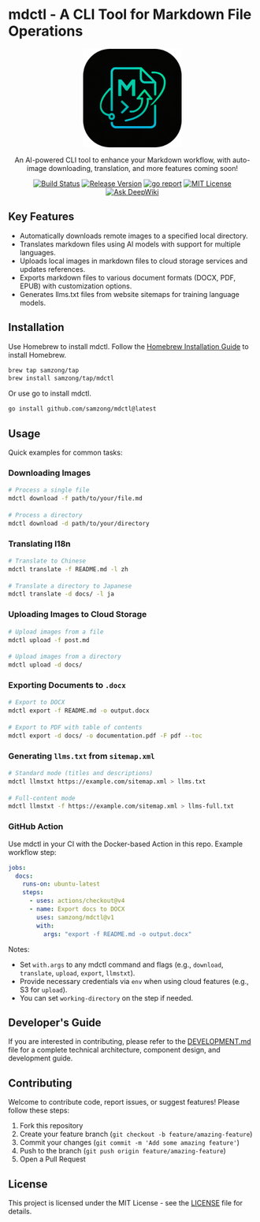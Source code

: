 # mdctl - A CLI Tool for Markdown File Operations

<div align="center">
  <img src="./mdctl.png" alt="mdctl logo" width="200" />
  <br />
  <p>An AI-powered CLI tool to enhance your Markdown workflow, with auto-image downloading, translation, and more features coming soon!</p>
  <p>
    <a href="https://github.com/samzong/mdctl/actions/workflows/docker-build.yml"><img src="https://github.com/samzong/mdctl/actions/workflows/docker-build.yml/badge.svg" alt="Build Status"></a>
    <a href="https://github.com/samzong/mdctl/releases"><img src="https://img.shields.io/github/v/release/samzong/mdctl" alt="Release Version" /></a>
    <a href="https://goreportcard.com/report/github.com/samzong/mdctl"><img src="https://goreportcard.com/badge/github.com/samzong/mdctl" alt="go report" /></a>
    <a href="https://github.com/samzong/mdctl/blob/main/LICENSE"><img src="https://img.shields.io/github/license/samzong/mdctl" alt="MIT License" /></a>
    <a href="https://deepwiki.com/samzong/mdctl"><img src="https://deepwiki.com/badge.svg" alt="Ask DeepWiki"></a>
  </p>
</div>

## Key Features

- Automatically downloads remote images to a specified local directory.
- Translates markdown files using AI models with support for multiple languages.
- Uploads local images in markdown files to cloud storage services and updates references.
- Exports markdown files to various document formats (DOCX, PDF, EPUB) with customization options.
- Generates llms.txt files from website sitemaps for training language models.

## Installation

Use Homebrew to install mdctl. Follow the [Homebrew Installation Guide](https://brew.sh/) to install Homebrew.

```bash
brew tap samzong/tap
brew install samzong/tap/mdctl
```

Or use go to install mdctl.

```bash
go install github.com/samzong/mdctl@latest
```

## Usage

Quick examples for common tasks:

### Downloading Images

```bash
# Process a single file
mdctl download -f path/to/your/file.md

# Process a directory
mdctl download -d path/to/your/directory
```

### Translating I18n

```bash
# Translate to Chinese
mdctl translate -f README.md -l zh

# Translate a directory to Japanese
mdctl translate -d docs/ -l ja
```

### Uploading Images to Cloud Storage

```bash
# Upload images from a file
mdctl upload -f post.md

# Upload images from a directory
mdctl upload -d docs/
```

### Exporting Documents to `.docx`

```bash
# Export to DOCX
mdctl export -f README.md -o output.docx

# Export to PDF with table of contents
mdctl export -d docs/ -o documentation.pdf -F pdf --toc
```

### Generating `llms.txt` from `sitemap.xml`

```bash
# Standard mode (titles and descriptions)
mdctl llmstxt https://example.com/sitemap.xml > llms.txt

# Full-content mode
mdctl llmstxt -f https://example.com/sitemap.xml > llms-full.txt
```

### GitHub Action

Use mdctl in your CI with the Docker-based Action in this repo. Example workflow step:

```yaml
jobs:
  docs:
    runs-on: ubuntu-latest
    steps:
      - uses: actions/checkout@v4
      - name: Export docs to DOCX
        uses: samzong/mdctl@v1
        with:
          args: "export -f README.md -o output.docx"
```

Notes:
- Set `with.args` to any mdctl command and flags (e.g., `download`, `translate`, `upload`, `export`, `llmstxt`).
- Provide necessary credentials via `env` when using cloud features (e.g., S3 for `upload`).
- You can set `working-directory` on the step if needed.

## Developer's Guide

If you are interested in contributing, please refer to the [DEVELOPMENT.md](docs/DEVELOPMENT.md) file for a complete technical architecture, component design, and development guide.

## Contributing

Welcome to contribute code, report issues, or suggest features! Please follow these steps:

1. Fork this repository
2. Create your feature branch (`git checkout -b feature/amazing-feature`)
3. Commit your changes (`git commit -m 'Add some amazing feature'`)
4. Push to the branch (`git push origin feature/amazing-feature`)
5. Open a Pull Request

## License

This project is licensed under the MIT License - see the [LICENSE](LICENSE) file for details.
